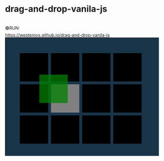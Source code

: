 # drag-and-drop-vanila-js
<br>🟢RUN:<br>
https://westerovs.github.io/drag-and-drop-vanila-js
<br>
<img src="cover.jpg">
